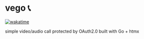 # vego 📞

[![wakatime](https://wakatime.com/badge/user/965e81db-2a88-4564-b236-537c4a901130/project/5fdfc40c-83f7-4ec9-89c6-68599ee8e694.svg)](https://wakatime.com/badge/user/965e81db-2a88-4564-b236-537c4a901130/project/5fdfc40c-83f7-4ec9-89c6-68599ee8e694)

simple video/audio call protected by OAuth2.0 built with Go + htmx

